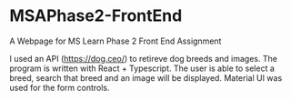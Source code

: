 # MSAPhase2-FrontEnd
A Webpage for MS Learn Phase 2 Front End Assignment

I used an API (https://dog.ceo/) to retireve dog breeds and images. The program is written with React + Typescript. The user is able to select a breed, search that breed and an image will be displayed. Material UI was used for the form controls. 
